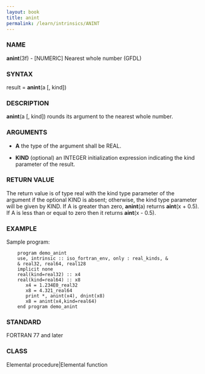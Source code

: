 ```yaml
---
layout: book
title: anint
permalink: /learn/intrinsics/ANINT
---
```

### NAME

__anint__(3f) - \[NUMERIC\] Nearest whole number
(GFDL)

### SYNTAX

result = __anint__(a \[, kind\])

### DESCRIPTION

__anint__(a \[, kind\]) rounds its argument to the nearest whole number.

### ARGUMENTS

  - __A__
    the type of the argument shall be REAL.

  - __KIND__
    (optional) an INTEGER initialization expression indicating the kind
    parameter of the result.

### RETURN VALUE

The return value is of type real with the kind type parameter of the
argument if the optional KIND is absent; otherwise, the kind type
parameter will be given by KIND. If A is greater than zero, __anint__(a)
returns __aint__(x + 0.5). If A is less than or equal to zero then it
returns __aint__(x - 0.5).

### EXAMPLE

Sample program:

```
    program demo_anint
    use, intrinsic :: iso_fortran_env, only : real_kinds, &
    & real32, real64, real128
    implicit none
    real(kind=real32) :: x4
    real(kind=real64) :: x8
       x4 = 1.234E0_real32
       x8 = 4.321_real64
       print *, anint(x4), dnint(x8)
       x8 = anint(x4,kind=real64)
    end program demo_anint
```

### STANDARD

FORTRAN 77 and later

### CLASS

Elemental procedure\|Elemental function
